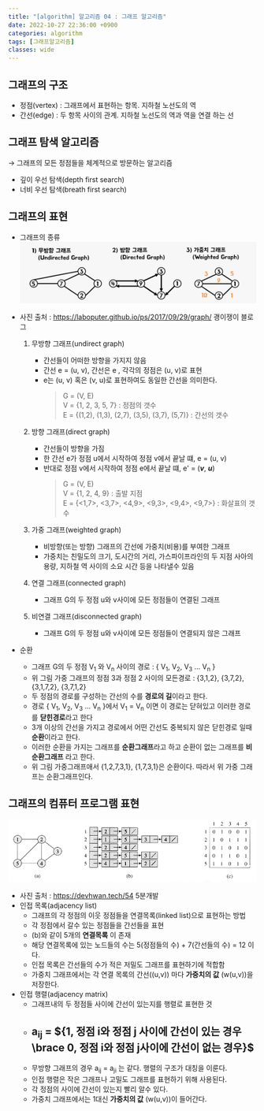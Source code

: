 ```yaml
---
title: "[algorithm] 알고리즘 04 : 그래프 알고리즘"
date: 2022-10-27 22:36:00 +0900
categories: algorithm
tags: [그래프알고리즘]
classes: wide
---
```

## 그래프의 구조
- 정점(vertex) : 그래프에서 표현하는 항목. 지하철 노선도의 역
- 간선(edge) : 두 항목 사이의 관계. 지하철 노선도의 역과 역을 연결 하는 선

## 그래프 탐색 알고리즘
&rightarrow; 그래프의 모든 정점들을 체계적으로 방문하는 알고리즘
- 깊이 우선 탐색(depth first search) 
- 너비 우선 탐색(breath first search) 

## 그래프의 표현
- 그래프의 종류 
![그래프의 종류](/images/graph1.png)
- 사진 출처 : https://laboputer.github.io/ps/2017/09/29/graph/ 괭이쟁이
블로그

    1. 무방향 그래프(undirect graph)
        - 간선들이 어떠한 방향을 가지지 않음
        - 간선 e = (u, v), 간선은 e , 각각의 정점은 (u, v)로 표현
        - e는 (u, v) 혹은 (v, u)로 표현하여도 동일한 간선을 의미한다.
            > G = (V, E)  
            > V = {1, 2, 3, 5, 7} : 정점의 갯수  
            > E = {(1,2), (1,3), (2,7), (3,5), (3,7), (5,7)} : 간선의 갯수  

    2. 방향 그래프(direct graph)
        - 간선들이 방향을 가짐
        - 한 간선 e가 정점 u에서 시작하여 정점 v에서 끝날 떄, e = (u, v)
        - 반대로 정점 v에서 시작하여 정점 e에서 끝날 떄, e' = (***v***, ***u***)
            > G = (V, E)  
            > V = {1, 2, 4, 9} : 출발 지점  
            > E = {<1,7>, <3,7>, <4,9>, <9,3>, <9,4>, <9,7>} : 화살표의 갯수  

    3. 가중 그래프(weighted graph)
        - 비방향(또는 방향) 그래프의 간선에 가중치(비용)를 부여한 그래프
        - 가중치는 친밀도의 크기, 도시간의 거리, 가스파이프라인의 두 지점 사아의 용량, 지하철 역 사이의 소요 시간 등을 나타낼수 있음  

    4. 연결 그래프(connected graph)
        - 그래프 G의 두 정점 u와 v사이에 모든 정점들이 연결된 그래프
    
    5. 비연결 그래프(disconnected graph)
        - 그래프 G의 두 정점 u와 v사이에 모든 정점들이 연결되지 않은 그래프


- 순환
    - 그래프 G의 두 정점 V<sub>1</sub> 와 V<sub>n</sub> 사이의 경로 : { V<sub>1</sub>, V<sub>2</sub>, V<sub>3</sub> ... V<sub>n</sub> }
    - 위 그림 가중 그래프의 정점 3과 정점 2 사이의 모든경로 : {3,1,2}, {3,7,2}, {3,1,7,2}, {3,7,1,2}
    - 두 정점의 경로를 구성하는 간선의 수를 **경로의 길**이라고 한다.
    - 경로  { V<sub>1</sub>, V<sub>2</sub>, V<sub>3</sub> ... V<sub>n</sub> }에서  V<sub>1</sub> =  V<sub>n</sub> 이면 이 경로는 닫혀있고 이러한 경로를 **닫힌경로**라고 한다
    - 3개 이상의 간선을 가지고 경로에서 어떤 간선도 중복되지 않은 닫힌경로 일때 **순환**이라고 한다.
    - 이러한 순환을 가지는 그래프를 **순환그래프**라고 하고 순환이 없는 그래프를 **비순환그래프** 라고 한다.
    - 위 그림 가중그래프애서 {1,2,7,3,1}, {1,7,3,1}은 순환이다. 따라서 위 가중 그래프는 순환그래프인다.

## 그래프의 컴퓨터 프로그램 표현
![그래프 컴퓨터 표현](/images/graph2.gif)
- 사진 출처 : https://devhwan.tech/54 5분개발
- 인접 목록(adjacency list)
    - 그래프의 각 정점의 이웃 정점들을 연결목록(linked list)으로 표현하는 방법
    - 각 정점에서 갈수 있는 정점들을 간선들을 표현
    - (b)와 같이 5개의 **연결목록** 이 존재
    - 해당 연결목록에 있는 노드들의 수는 5(정점들의 수) + 7(간선들의 수) = 12 이다.
    - 인접 목록은 간선들의 수가 적은 저밀도 그래프를 표현하기에 적합함
    - 가중치 그래프에서는 각 연결 목록의 간선((u,v)) 마다 **가중치의 값** (w(u,v))을 저장한다.
- 인접 행렬(adjacency matrix)
    - 그래프내의 두 정점들 사이에 간선이 있는지를 행렬로 표현한 것
    - ## a<sub>ij</sub> = ${1, 정점 i와 정점 j 사이에 간선이 있는 경우 \brace 0, 정점 i와 정점 j사이에 간선이 없는 경우}$
    - 무방향 그래프의 경우 a<sub>ij</sub> = a<sub>ji</sub> 는 같다. 행렬의 구조가 대칭을 이룬다.
    - 인접 행렬은 작은 그래프나 고밀도 그래프를 표현하기 위해 사용된다.
    - 각 정점의 사이에 간선이 있는지 빨리 알수 있다.
    - 가중치 그래프에서는 1대신 **가중치의 값** (w(u,v))이 들어간다.